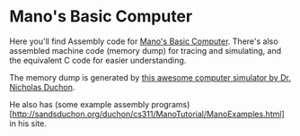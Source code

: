 # Mano's Basic Computer
Here you'll find Assembly code for [Mano's Basic Computer](http://sandsduchon.org/duchon/cs311/ManoTutorial/ManoIntroduction.html). There's also assembled machine code (memory dump) for tracing and simulating, and the equivalent C code for easier understanding.

The memory dump is generated by [this awesome computer simulator by Dr. Nicholas Duchon](http://sandsduchon.org/duchon/cs311/CompSim/index.html). 

He also has (some example assembly programs)[http://sandsduchon.org/duchon/cs311/ManoTutorial/ManoExamples.html] in his site.
